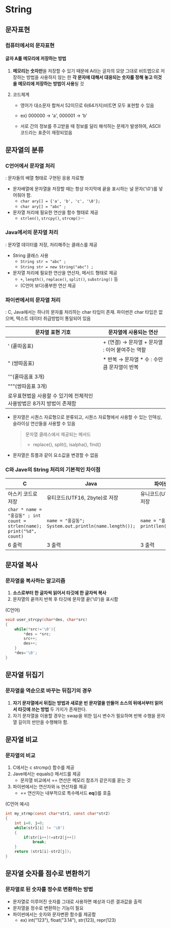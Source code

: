 # String

## 문자표현

### 컴퓨터에서의 문자표현

#### 글자 A를 메모리에 저장하는 방법
1. **메모리는 숫자만**을 저장할 수 있기 때문에 A라는 글자의 모양 그대로 비트맵으로 저장하는 방법을 사용하지 않는 한 **각 문자에 대해서 대응되는 숫자를 정해 놓고 이것을 메모리에 저장하는 방법이 사용**될 것

2. 코드체계
    - 영어가 대소문자 합쳐서 52이므로 6(64가지)비트면 모두 표현할 수 있음
    - ex) 000000 -> 'a',    000001 -> 'b'

    - 서로 간의 정보를 주고받을 때 정보를 달리 해석하는 문제가 발생하여, ASCII 코드라는 표준이 재정되었음

## 문자열의 분류

### C언어에서 문자열 처리
: 문자들의 배열 형태로 구현된 응용 자료형

- 문자배열에 문자열을 저장할 때는 항상 마지막에 끝을 표시하는 널 문자('\0')를 넣어줘야 함.
    - `char ary[] = {'a', 'b', 'c', '\0'};`
    - `char ary[] = "abc" ;`
- 문자열 처리에 필요한 연산을 함수 형태로 제공
    - `strlen()`, `strcpy()`, `strcmp()`···

### Java에서의 문자열 처리
: 문자열 데이터를 저장, 처리해주는 클래스를 제공

- String 클래스 사용
    - `String str = "abc" ;`
    - `String str = new String("abc") ;`
- 문자열 처리에 필요한 연산을 연산자, 메서드 형태로 제공
    - `+`, `length()`, `replace()`, `split()`, `substring()` 등
    - (C언어 보다)풍부한 연산 제공

### 파이썬에서의 문자열 처리
: C, Java에서는 하나의 문자를 처리하는 char 타입이 존재. 파이썬은 char 타입은 없으며, 텍스트 데이터 취급방법이 통일되어 있음

|문자열 표현 기호|문자열에 사용되는 연산|
|---------------|---------------------|
| ' (홑따옴표)| + (연결) → 문자열 + 문자열 : 이어 붙여주는 역할|
| " (쌍따옴표)| * 반복 → 문자열 * 수 : 수만큼 문자열이 반복|
| '''(홑따옴표 3개)||
| """(쌍따옴표 3개)||
|로우표현법을 사용할 수 있기에 전체적인 사용방법은 8가지 방법이 존재함||

- 문자열은 시퀀스 자료형으로 분류되고, 시퀀스 자료형에서 사용할 수 있는 인덱싱, 슬라이싱 연산들을 사용할 수 있음
    > 문자열 클래스에서 제공되는 메서드   
    > - replace(), split(), isalpha(), find()
- 문자열은 튜플과 같이 요소값을 변경할 수 없음

### C와 Jave의 String 처리의 기본적인 차이점
|C|Java|파이썬|
|-|----|------|
|아스키 코드로 저장|유티코드(UTF16, 2byte)로 저장|유니코드(UTF8)로 저장|
|```char * name = "홍길동" ; int count = strlen(name); print("%d", count)```|```name = "홍길동"; System.out.println(name.length());```|```name = "홍길동" print(len(name))```|
|6 출력|3 출력|3 출력|

## 문자열 복사
### 문자열을 복사하는 알고리즘

1. **소스로부터 한 글자씩 읽어서 타깃에 한 글자씩 복사**
2. 문자열의 끝까지 반복 후 타깃에 문자열 끝('\0')을 표시함

(C언어)
``` C
void user_strcpy(char*des, char*src)
{
    while(*src!='\0'){
        *des = *src;
        src++;
        des++;
    }
    *des='\0';
}
```

## 문자열 뒤집기

### 문자열을 역순으로 바꾸는 뒤집기의 경우
1. **자기 문자열에서 뒤집는 방법과 새로운 빈 문자열을 만들어 소스의 뒤에서부터 읽어서 타깃에 쓰는 방법** 두 가지가 존재한다.
2. 자기 문자열을 이용할 경우는 swap을 위한 임시 변수가 필요하며 반복 수행을 문자열 길이의 반만을 수행해야 함.

## 문자열 비교

### 문자열의 비교

1. C에서는 c strcmp() 함수를 제공
2. Jave에서는 equals() 메서드를 제공
    - 문자열 비교에서 == 연산은 메모리 참조가 같은지를 묻는 것
3. 파이썬에서는 연산자와 is 연산자를 제공
    - == 연산자는 내부적으로 특수메서드 __eq__()를 호출

(C언어 예시)
``` C
int my_strmp(const char*str1, const char*str2)
{
    int i=0, j=0;
    while(str1[i] != '\0')
    {
        if(str[i++]!=str2[j++])
            break;
    }
    return (str1[i]-str2[j]);
}
```

## 문자열 숫자를 점수로 변환하기

### 문자열로 된 숫자를 정수로 변환하는 방법

- 문자열로 이루어진 숫자를 그대로 사용하면 예상과 다른 결과값을 출력
- 문자열을 정수로 변환하는 기능이 필요
- 파이썬에서는 숫자와 문자변환 함수를 제공함
    - ex) int("123"), float("3.14"), str(123), repr(123)

